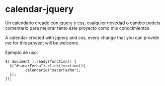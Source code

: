 # calendar-jquery
Un calendario creado con jquery y css, cualquier novedad o cambio podeis comentarlo para mejorar tanto este proyecto como mis conocimientos.
 
A calendar created with jquery and css, every change that you can provide me for this proyect will be welcome.

 
Ejemplo de uso:

```
$( document ).ready(function() {
  $("#sacarFecha").click(function(){
		 calendario("sacarFecha");
  });
});
```
